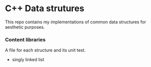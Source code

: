 # C++ Data strutures #


This repo contains my implementations of common data structures for aesthetic purposes. 

### Content libraries ###
A file for each structure and its unit test. 

* singly linked list